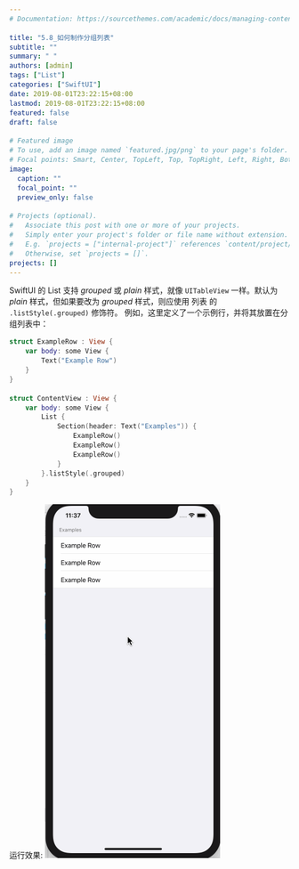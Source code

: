 ```yaml
---
# Documentation: https://sourcethemes.com/academic/docs/managing-content/

title: "5.8_如何制作分组列表"
subtitle: ""
summary: " "
authors: [admin]
tags: ["List"]
categories: ["SwiftUI"]
date: 2019-08-01T23:22:15+08:00
lastmod: 2019-08-01T23:22:15+08:00
featured: false
draft: false

# Featured image
# To use, add an image named `featured.jpg/png` to your page's folder.
# Focal points: Smart, Center, TopLeft, Top, TopRight, Left, Right, BottomLeft, Bottom, BottomRight.
image:
  caption: ""
  focal_point: ""
  preview_only: false

# Projects (optional).
#   Associate this post with one or more of your projects.
#   Simply enter your project's folder or file name without extension.
#   E.g. `projects = ["internal-project"]` references `content/project/deep-learning/index.md`.
#   Otherwise, set `projects = []`.
projects: []
---
```

<!-- more -->
SwiftUI 的 List 支持 _grouped_ 或 _plain_ 样式，就像 `UITableView` 一样。默认为 _plain_ 样式，但如果要改为 _grouped_ 样式，则应使用 列表 的 `.listStyle(.grouped)` 修饰符。
例如，这里定义了一个示例行，并将其放置在分组列表中：
```swift
struct ExampleRow : View {
    var body: some View {
        Text("Example Row")
    }
}

struct ContentView : View {
    var body: some View {
        List {
            Section(header: Text("Examples")) {
                ExampleRow()
                ExampleRow()
                ExampleRow()
            }
        }.listStyle(.grouped)
    }
}
```
运行效果:
![5_8_list_grouped_style](img/5_8_list_grouped_style.gif "List - grouped style")